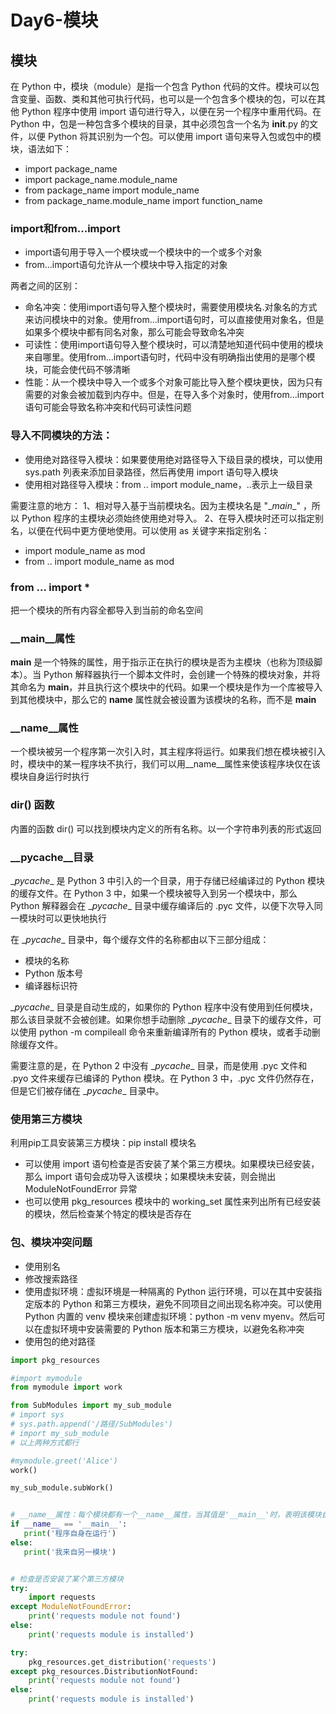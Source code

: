 # Day6-模块

## 模块
在 Python 中，模块（module）是指一个包含 Python 代码的文件。模块可以包含变量、函数、类和其他可执行代码，也可以是一个包含多个模块的包，可以在其他 Python 程序中使用 import 语句进行导入，以便在另一个程序中重用代码。在 Python 中，包是一种包含多个模块的目录，其中必须包含一个名为 __init__.py 的文件，以便 Python 将其识别为一个包。可以使用 import 语句来导入包或包中的模块，语法如下：

* import package_name
* import package_name.module_name
* from package_name import module_name
* from package_name.module_name import function_name

### import和from...import
* import语句用于导入一个模块或一个模块中的一个或多个对象
* from...import语句允许从一个模块中导入指定的对象

两者之间的区别：
* 命名冲突：使用import语句导入整个模块时，需要使用模块名.对象名的方式来访问模块中的对象。使用from...import语句时，可以直接使用对象名，但是如果多个模块中都有同名对象，那么可能会导致命名冲突
* 可读性：使用import语句导入整个模块时，可以清楚地知道代码中使用的模块来自哪里。使用from...import语句时，代码中没有明确指出使用的是哪个模块，可能会使代码不够清晰
* 性能：从一个模块中导入一个或多个对象可能比导入整个模块更快，因为只有需要的对象会被加载到内存中。但是，在导入多个对象时，使用from...import语句可能会导致名称冲突和代码可读性问题

### 导入不同模块的方法：
* 使用绝对路径导入模块：如果要使用绝对路径导入下级目录的模块，可以使用 sys.path 列表来添加目录路径，然后再使用 import 语句导入模块
* 使用相对路径导入模块：from .. import module_name，..表示上一级目录

需要注意的地方：
1、相对导入基于当前模块名。因为主模块名是 "\__main__" ，所以 Python 程序的主模块必须始终使用绝对导入。
2、在导入模块时还可以指定别名，以便在代码中更方便地使用。可以使用 as 关键字来指定别名：
- import module_name as mod
- from .. import module_name as mod

### from … import *
把一个模块的所有内容全都导入到当前的命名空间

### __main__属性
__main__ 是一个特殊的属性，用于指示正在执行的模块是否为主模块（也称为顶级脚本）。当 Python 解释器执行一个脚本文件时，会创建一个特殊的模块对象，并将其命名为 __main__，并且执行这个模块中的代码。如果一个模块是作为一个库被导入到其他模块中，那么它的 __name__ 属性就会被设置为该模块的名称，而不是 __main__

### __name__属性
一个模块被另一个程序第一次引入时，其主程序将运行。如果我们想在模块被引入时，模块中的某一程序块不执行，我们可以用__name__属性来使该程序块仅在该模块自身运行时执行

### dir() 函数
内置的函数 dir() 可以找到模块内定义的所有名称。以一个字符串列表的形式返回

### __pycache__目录
\__pycache__ 是 Python 3 中引入的一个目录，用于存储已经编译过的 Python 模块的缓存文件。在 Python 3 中，如果一个模块被导入到另一个模块中，那么 Python 解释器会在 \__pycache__ 目录中缓存编译后的 .pyc 文件，以便下次导入同一模块时可以更快地执行

在 \__pycache__ 目录中，每个缓存文件的名称都由以下三部分组成：
- 模块的名称
- Python 版本号
- 编译器标识符

\__pycache__ 目录是自动生成的，如果你的 Python 程序中没有使用到任何模块，那么该目录就不会被创建。如果你想手动删除 \__pycache__ 目录下的缓存文件，可以使用 python -m compileall 命令来重新编译所有的 Python 模块，或者手动删除缓存文件。

需要注意的是，在 Python 2 中没有 \__pycache__ 目录，而是使用 .pyc 文件和 .pyo 文件来缓存已编译的 Python 模块。在 Python 3 中，.pyc 文件仍然存在，但是它们被存储在 \__pycache__ 目录中。

### 使用第三方模块
利用pip工具安装第三方模块：pip install 模块名

* 可以使用 import 语句检查是否安装了某个第三方模块。如果模块已经安装，那么 import 语句会成功导入该模块；如果模块未安装，则会抛出 ModuleNotFoundError 异常
* 也可以使用 pkg_resources 模块中的 working_set 属性来列出所有已经安装的模块，然后检查某个特定的模块是否存在

### 包、模块冲突问题
* 使用别名
* 修改搜索路径
* 使用虚拟环境：虚拟环境是一种隔离的 Python 运行环境，可以在其中安装指定版本的 Python 和第三方模块，避免不同项目之间出现名称冲突。可以使用 Python 内置的 venv 模块来创建虚拟环境：python -m venv myenv。然后可以在虚拟环境中安装需要的 Python 版本和第三方模块，以避免名称冲突
* 使用包的绝对路径

``` py
import pkg_resources

#import mymodule
from mymodule import work

from SubModules import my_sub_module
# import sys
# sys.path.append('/路径/SubModules')
# import my_sub_module
# 以上两种方式都行

#mymodule.greet('Alice')
work()

my_sub_module.subWork()


# __name__属性：每个模块都有一个__name__属性，当其值是'__main__'时，表明该模块自身在运行，否则是被引入
if __name__ == '__main__':
   print('程序自身在运行')
else:
   print('我来自另一模块')


# 检查是否安装了某个第三方模块
try:
    import requests
except ModuleNotFoundError:
    print('requests module not found')
else:
    print('requests module is installed')

try:
    pkg_resources.get_distribution('requests')
except pkg_resources.DistributionNotFound:
    print('requests module not found')
else:
    print('requests module is installed')
```